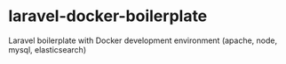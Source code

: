 # laravel-docker-boilerplate
Laravel boilerplate with Docker development environment (apache, node, mysql, elasticsearch)
